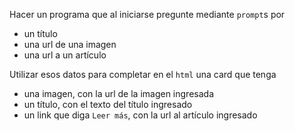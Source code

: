 Hacer un programa que al iniciarse pregunte mediante `prompt`s por 
- un título
- una url de una imagen 
- una url a un artículo 

Utilizar esos datos para completar en el `html` una card que tenga 
- una imagen, con la url de la imagen ingresada 
- un título, con el texto del título ingresado
- un link que diga `Leer más`, con la url al artículo ingresado

